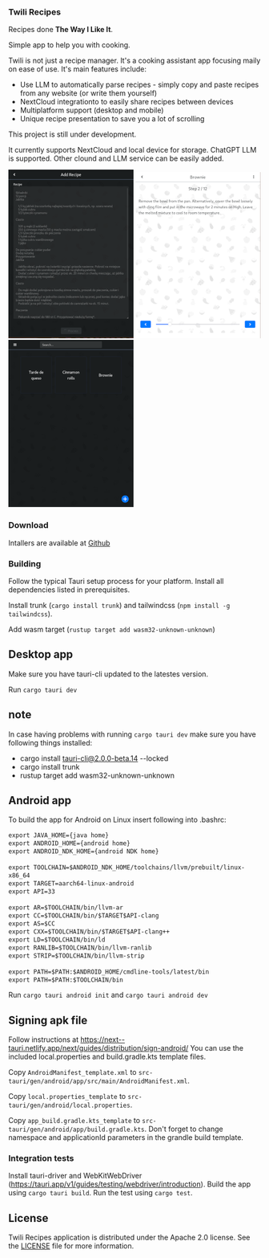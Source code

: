 ### Twili Recipes

Recipes done **The Way I Like It**. 

Simple app to help you with cooking.

Twili is not just a recipe manager. It's a cooking assistant app focusing 
maily on ease of use. It's main features include:

- Use LLM to automatically parse recipes - simply copy and paste recipes from any website (or write them yourself)
- NextCloud integrationto to easily share recipes between devices
- Multiplatform support (desktop and mobile)
- Unique recipe presentation to save you a lot of scrolling 


This project is still under development. 

It currently supports NextCloud and local device for storage. 
ChatGPT LLM is supported.
Other clound and LLM service can be easily added. 

![Add Recipe](screenshots/add-recipe.png)
![Recipe step](screenshots/step.png)
![Main Screen](screenshots/main-screen.png)

### Download

Intallers are available at [Github](https://github.com/kandrelczyk/twili-recipes/releases)

### Building

Follow the typical Tauri setup process for your platform. Install all dependencies listed in prerequisites.

Install trunk (`cargo install trunk`) and tailwindcss (`npm install -g tailwindcss`).

Add wasm target (`rustup target add wasm32-unknown-unknown`)

## Desktop app


Make sure you have tauri-cli updated to the latestes version.

Run `cargo tauri dev`

## note

In case having problems with running `cargo tauri dev`
make sure you have following things installed:
- cargo install tauri-cli@2.0.0-beta.14 --locked
- cargo install trunk
- rustup target add wasm32-unknown-unknown

## Android app

To build the app for Android on Linux insert following into .bashrc:

```
export JAVA_HOME={java home}
export ANDROID_HOME={android home}
export ANDROID_NDK_HOME={android NDK home}

export TOOLCHAIN=$ANDROID_NDK_HOME/toolchains/llvm/prebuilt/linux-x86_64
export TARGET=aarch64-linux-android
export API=33

export AR=$TOOLCHAIN/bin/llvm-ar
export CC=$TOOLCHAIN/bin/$TARGET$API-clang
export AS=$CC
export CXX=$TOOLCHAIN/bin/$TARGET$API-clang++
export LD=$TOOLCHAIN/bin/ld
export RANLIB=$TOOLCHAIN/bin/llvm-ranlib
export STRIP=$TOOLCHAIN/bin/llvm-strip

export PATH=$PATH:$ANDROID_HOME/cmdline-tools/latest/bin
export PATH=$PATH:$TOOLCHAIN/bin
```


Run `cargo tauri android init` and `cargo tauri android dev`

## Signing apk file

Follow instructions at https://next--tauri.netlify.app/next/guides/distribution/sign-android/
You can use the included local.properties and build.gradle.kts template files.

Copy `AndroidManifest_template.xml` to `src-tauri/gen/android/app/src/main/AndroidManifest.xml`.

Copy `local.properties_template` to `src-tauri/gen/android/local.properties`. 

Copy `app_build.gradle.kts_template` to `src-tauri/gen/android/app/build.gradle.kts`.
Don't forget to change namespace and applicationId parameters in the grandle build template. 

### Integration tests

Install tauri-driver and WebKitWebDriver (https://tauri.app/v1/guides/testing/webdriver/introduction). Build the app using `cargo tauri build`. Run the test using `cargo test`. 


## License

Twili Recipes application is distributed under the Apache 2.0 license. See the [LICENSE](/LICENSE) file for more information.
